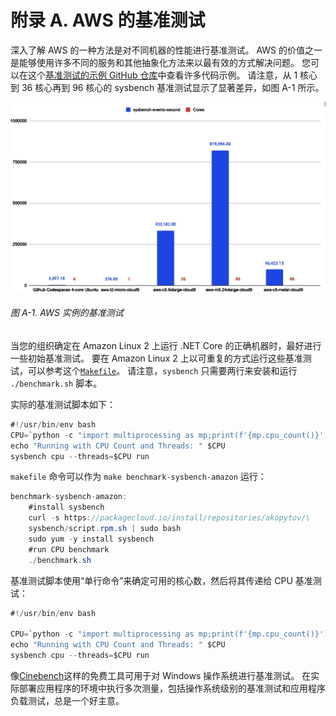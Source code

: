# 附录 A. AWS 的基准测试

深入了解 AWS 的一种方法是对不同机器的性能进行基准测试。 AWS 的价值之一是能够使用许多不同的服务和其他抽象化方法来以最有效的方式解决问题。 您可以在这个[基准测试的示例 GitHub 仓库](https://github.com/noahgift/benchmarking-aws)中查看许多代码示例。 请注意，从 1 核心到 36 核心再到 96 核心的 sysbench 基准测试显示了显著差异，如图 A-1 所示。

![doac ab01](img/doac_ab01.png)

###### 图 A-1\. AWS 实例的基准测试

当您的组织确定在 Amazon Linux 2 上运行 .NET Core 的正确机器时，最好进行一些初始基准测试。 要在 Amazon Linux 2 上以可重复的方式运行这些基准测试，可以参考这个[`Makefile`](https://oreil.ly/IF5rR)。 请注意，`sysbench` 只需要两行来安装和运行 `./benchmark.sh` 脚本。

实际的基准测试脚本如下：

```cs
#!/usr/bin/env bash
CPU=`python -c "import multiprocessing as mp;print(f'{mp.cpu_count()}')"`
echo "Running with CPU Count and Threads: " $CPU
sysbench cpu --threads=$CPU run
```

`makefile` 命令可以作为 `make benchmark-sysbench-amazon` 运行：

```cs
benchmark-sysbench-amazon:
	#install sysbench
	curl -s https://packagecloud.io/install/repositories/akopytov/\
	sysbench/script.rpm.sh | sudo bash
	sudo yum -y install sysbench
	#run CPU benchmark
	./benchmark.sh
```

基准测试脚本使用“单行命令”来确定可用的核心数，然后将其传递给 CPU 基准测试：

```cs
#!/usr/bin/env bash

CPU=`python -c "import multiprocessing as mp;print(f'{mp.cpu_count()}')"`
echo "Running with CPU Count and Threads: " $CPU
sysbench cpu --threads=$CPU run
```

像[Cinebench](https://oreil.ly/ROql2)这样的免费工具可用于对 Windows 操作系统进行基准测试。 在实际部署应用程序的环境中执行多次测量，包括操作系统级别的基准测试和应用程序负载测试，总是一个好主意。
